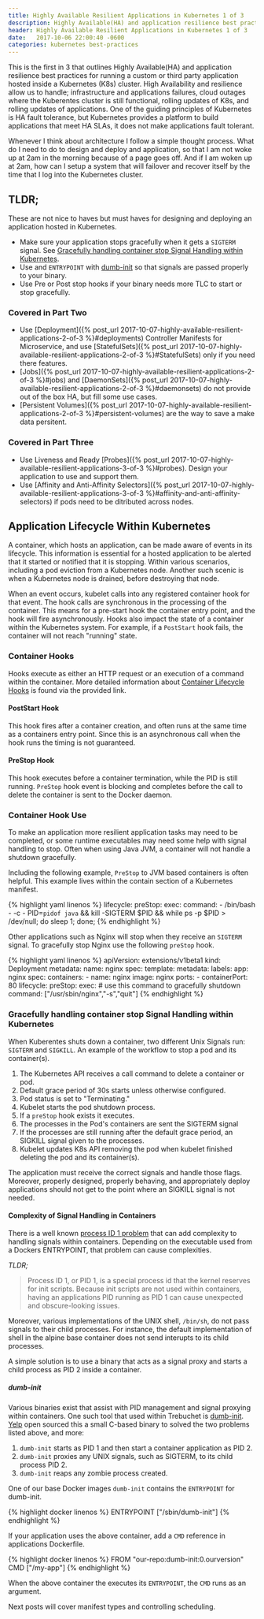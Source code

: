 ```yaml
---
title: Highly Available Resilient Applications in Kubernetes 1 of 3
description: Highly Available(HA) and application resilience best practices for running a custom or third party application hosted inside a Kubernetes (K8s) cluster.
header: Highly Available Resilient Applications in Kubernetes 1 of 3
date:   2017-10-06 22:00:40 -0600
categories: kubernetes best-practices
---
```



This is the first in 3 that outlines Highly Available(HA) and application resilience best practices for running a custom or third party application hosted inside a Kubernetes (K8s) cluster.  High Availability and resilience allow us to handle; infrastructure and applications failures, cloud outages where the Kuberentes cluster is still functional, rolling updates of K8s, and rolling updates of applications.  One of the guiding principles of Kubernetes is HA fault tolerance, but Kubernetes provides a platform to build applications that meet HA SLAs, it does not make applications fault tolerant.

Whenever I think about architecture I follow a simple thought process.  What do I need
to do to design and deploy and application, so that I am not woke up at 2am in the
morning because of a page goes off.  And if I am woken up at 2am, how can I setup
a system that will failover and recover itself by the time that I log into the Kubernetes
cluster.

## TLDR;

These are not nice to haves but must haves for designing and deploying an
application hosted in Kubernetes.

- Make sure your application stops gracefully when it gets a `SIGTERM` signal. See [Gracefully handling container stop Signal Handling within Kubernetes](#gracefully-handling-container-stop-signal-handling-within-kubernetes).
- Use and `ENTRYPOINT` with [dumb-init](#dumb-init) so that signals are passed properly to your binary.
- Use Pre or Post stop hooks if your binary needs more TLC to start or stop gracefully.

### Covered in Part Two
- Use [Deployment]({% post_url 2017-10-07-highly-available-resilient-applications-2-of-3 %}#deployments) Controller Manifests for Microservice, and use [StatefulSets]({% post_url 2017-10-07-highly-available-resilient-applications-2-of-3 %}#StatefulSets) only if you need there features.
- [Jobs]({% post_url 2017-10-07-highly-available-resilient-applications-2-of-3 %}#jobs) and [DaemonSets]({% post_url 2017-10-07-highly-available-resilient-applications-2-of-3 %}#daemonsets) do not provide out of the box HA, but fill some use cases.
- [Persistent Volumes]({% post_url 2017-10-07-highly-available-resilient-applications-2-of-3 %}#persistent-volumes) are the way to save a make data persitent.

### Covered in Part Three
- Use Liveness and Ready [Probes]({% post_url 2017-10-07-highly-available-resilient-applications-3-of-3 %}#probes). Design your application to use and support
them.
- Use [Affinity and Anti-Affinity Selectors]({% post_url 2017-10-07-highly-available-resilient-applications-3-of-3 %}#affinity-and-anti-affinity-selectors) if pods need
to be ditributed across nodes.

## Application Lifecycle Within Kubernetes

A container, which hosts an application, can be made aware of events in its
lifecycle.  This information is essential for a hosted application to be alerted
that it started or notified that it is stopping.  Within various scenarios,
including a pod eviction from a Kubernetes node.  Another such scenic is when a
Kubernetes node is drained, before destroying that node.

When an event occurs, kubelet calls into any registered container hook for that
event.  The hook calls are synchronous in the processing of the container.  This
means for a pre-start hook the container entry point, and the hook will fire
asynchronously.  Hooks also impact the state of a container within the
Kubernetes system.  For example, if a `PostStart` hook fails, the container will
not reach "running" state.

### Container Hooks

Hooks execute as either an HTTP request or an execution of a command within the
container.  More detailed information about [Container Lifecycle Hooks](https://kubernetes.io/docs/concepts/containers/container-lifecycle-hooks/
) is
found via the provided link.

#### PostStart Hook

This hook fires after a container creation, and often runs at the same time as a containers entry point.  Since this is an asynchronous call when the hook runs the timing is not guaranteed.

#### PreStop Hook

This hook executes before a container termination, while the PID is still running.  `PreStop` hook event is blocking and completes before the call to delete the container is sent to the Docker daemon.

### Container Hook Use

To make an application more resilient application tasks may need to be completed, or some runtime executables may need some help with signal handling to stop.  Often when using Java JVM, a container will not handle a shutdown gracefully.

Including the following example, `PreStop` to JVM based containers is often helpful.  This example lives within the contain section of a Kubernetes manifest.

{% highlight yaml linenos %}
lifecycle:
  preStop:
    exec:
      command:
        - /bin/bash
          - -c
            - PID=`pidof java` && kill -SIGTERM $PID && while ps -p $PID > /dev/null; do sleep 1; done;
{% endhighlight %}

Other applications such as Nginx will stop when they receive an `SIGTERM` signal.  To gracefully stop Nginx use the following `preStop` hook.

{% highlight yaml linenos %}
apiVersion: extensions/v1beta1
kind: Deployment
metadata:
  name: nginx
spec:
  template:
    metadata:
      labels:
        app: nginx
    spec:
      containers:
      - name: nginx
        image: nginx
        ports:
        - containerPort: 80
        lifecycle:
          preStop:
            exec:
              # use this command to gracefully shutdown
              command: ["/usr/sbin/nginx","-s","quit"]
{% endhighlight %}

### Gracefully handling container stop Signal Handling within Kubernetes

When Kuberentes shuts down a container, two different Unix Signals run: `SIGTERM` and `SIGKILL`. An example of the workflow to stop a pod and its container(s).

1. The Kubernetes API receives a call command to delete a container or pod.
2. Default grace period of 30s starts unless otherwise configured.
3. Pod status is set to "Terminating."
4. Kubelet starts the pod shutdown process.
5. If a `preStop` hook exists it executes.
7. The processes in the Pod's containers are sent the SIGTERM signal
8. If the processes are still running after the default grace period, an SIGKILL signal given to the processes.
9. Kubelet updates K8s API removing the pod when kubelet finished deleting the pod and its container(s).

The application must receive the correct signals and handle those flags.  Moreover, properly designed, properly behaving, and appropriately deploy applications should not get to the point where an SIGKILL signal is not needed.

#### Complexity of Signal Handling in Containers

There is a well known [process ID 1 problem](
https://blog.phusion.nl/2015/01/20/docker-and-the-pid-1-zombie-reaping-problem/)
that can add complexity to handling signals within containers.  Depending on the
executable used from a Dockers ENTRYPOINT, that problem can cause complexities.

_TLDR;_

> Process ID 1, or PID 1, is a special process id that the kernel
reserves for init scripts.  Because init scripts are not used within containers,
having an applications PID running as PID 1 can cause unexpected and
obscure-looking issues.

Moreover, various implementations of the UNIX shell, `/bin/sh`, do not pass
signals to their child processes.  For instance, the default implementation of
shell in the alpine base container does not send interupts to its child
processes.

A simple solution is to use a binary that acts as a signal proxy and starts a
child process as PID 2 inside a container.

##### dumb-init

Various binaries exist that assist with PID management and signal proxying
within containers.  One such tool that used within Trebuchet is
[dumb-init](https://github.com/Yelp/dumb-init).
[Yelp](https://engineeringblog.yelp.com/2016/01/dumb-init-an-init-for-docker.html)
open sourced this a small C-based binary to solved the two problems listed
above, and more:

1. `dumb-init` starts as PID 1 and then start a container application as PID 2.
2. `dumb-init` proxies any UNIX signals, such as SIGTERM, to its child process PID 2.
3. `dumb-init` reaps any zombie process created.

One of our base Docker images `dumb-init` contains the `ENTRYPOINT` for
dumb-init.

{% highlight docker linenos %}
ENTRYPOINT ["/sbin/dumb-init"]
{% endhighlight %}

If your application uses the above container, add a `CMD` reference in
applications Dockerfile.

{% highlight docker linenos %}
FROM "our-repo:dumb-init:0.ourversion"
CMD ["/my-app"]
{% endhighlight %}

When the above container the executes its `ENTRYPOINT`, the `CMD` runs as an
argument.

Next posts will cover manifest types and controlling scheduling.
